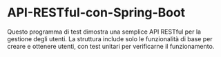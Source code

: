 # API-RESTful-con-Spring-Boot
Questo programma di test dimostra una semplice API RESTful per la gestione degli utenti. La struttura include solo le funzionalità di base per creare e ottenere utenti, con test unitari per verificarne il funzionamento.
